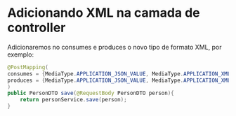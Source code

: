# Adicionando XML na camada de controller

Adicionaremos no consumes e produces o novo tipo de formato XML, por exemplo:

```java
@PostMapping(
consumes = {MediaType.APPLICATION_JSON_VALUE, MediaType.APPLICATION_XML_VALUE},
produces = {MediaType.APPLICATION_JSON_VALUE, MediaType.APPLICATION_XML_VALUE}
)
public PersonDTO save(@RequestBody PersonDTO person){
	return personService.save(person);
}
```